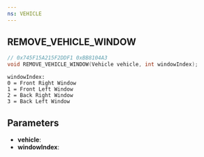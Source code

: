 ```yaml
---
ns: VEHICLE
---
```

## REMOVE_VEHICLE_WINDOW

```c
// 0x745F15A215F2DDF1 0xBB8104A3
void REMOVE_VEHICLE_WINDOW(Vehicle vehicle, int windowIndex);
```

```
windowIndex:
0 = Front Right Window
1 = Front Left Window
2 = Back Right Window
3 = Back Left Window
```

## Parameters
* **vehicle**:
* **windowIndex**:
